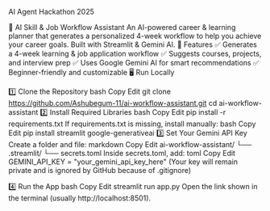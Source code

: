AI Agent Hackathon 2025

🤖 AI Skill & Job Workflow Assistant
An AI-powered career & learning planner that generates a personalized 4-week workflow to help you achieve your career goals. Built with Streamlit & Gemini AI.
🚀 Features
✅ Generates a 4-week learning & job application workflow
✅ Suggests courses, projects, and interview prep
✅ Uses Google Gemini AI for smart recommendations
✅ Beginner-friendly and customizable
🖥️ Run Locally

1️⃣ Clone the Repository
bash
Copy
Edit
git clone https://github.com/Ashubegum-11/ai-workflow-assistant.git
cd ai-workflow-assistant
2️⃣ Install Required Libraries
bash
Copy
Edit
pip install -r requirements.txt
If requirements.txt is missing, install manually:
bash
Copy
Edit
pip install streamlit google-generativeai
3️⃣ Set Your Gemini API Key
Create a folder and file:
markdown
Copy
Edit
ai-workflow-assistant/
└── .streamlit/
└── secrets.toml
Inside secrets.toml, add:
toml
Copy
Edit
GEMINI_API_KEY = "your_gemini_api_key_here"
(Your key will remain private and is ignored by GitHub because of .gitignore)

4️⃣ Run the App
bash
Copy
Edit
streamlit run app.py
Open the link shown in the terminal (usually http://localhost:8501).
